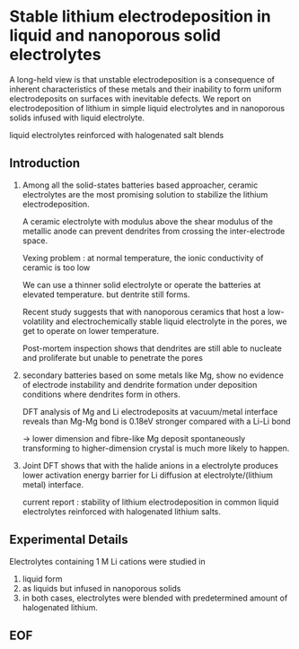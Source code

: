 # Stable lithium electrodeposition in liquid and nanoporous solid electrolytes

A long-held view is that unstable electrodeposition is a consequence of inherent characteristics
of these metals and their inability to form uniform electrodeposits on surfaces with inevitable defects. We report on
electrodeposition of lithium in simple liquid electrolytes and in nanoporous solids infused with liquid electrolyte.

liquid electrolytes reinforced with halogenated salt blends

## Introduction

1. Among all the solid-states batteries based approacher, ceramic electrolytes are the most promising solution to stabilize the lithium electrodeposition.

    A ceramic electrolyte with modulus above the shear modulus of the metallic anode can prevent dendrites from crossing the inter-electrode space.

    Vexing problem : at normal temperature, the ionic conductivity of ceramic is too low

    We can use a thinner solid electrolyte or operate the batteries at elevated temperature. but dentrite still forms.

    Recent study suggests that with nanoporous ceramics  that host a low-volatility and electrochemically stable liquid electrolyte in the pores, we get to operate on lower temperature.

    Post-mortem inspection shows that dendrites are still able to nucleate and proliferate but unable to penetrate the pores

2. secondary batteries based on some metals like Mg, show no evidence of electrode instability and dendrite formation under deposition conditions where dendrites form in others.

    DFT analysis of Mg and Li electrodeposits at vacuum/metal interface reveals than Mg-Mg bond is 0.18eV stronger compared with a Li-Li bond

    $\to$ lower dimension and fibre-like Mg deposit spontaneously transforming to higher-dimension crystal is much more likely to happen.

3. Joint DFT shows that with the halide anions in a electrolyte produces lower activation energy barrier for Li diffusion at electrolyte/(lithium metal) interface.

    current report : stability of lithium electrodeposition in common liquid electrolytes reinforced with halogenated lithium salts.

## Experimental Details

Electrolytes containing 1 M Li cations were studied in

1. liquid form
2. as liquids but infused in nanoporous solids
3. in both cases, electrolytes were blended with predetermined amount of halogenated lithium.

## EOF
